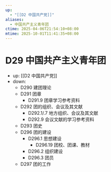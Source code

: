 ```yaml
---
up:
  - "[[D2 中国共产党]]"
aliases:
  - 中国共产主义青年团
ctime: 2025-04-06T21:54:10+08:00
mtime: 2025-10-01T11:41:35+08:00
---
```


# D29 中国共产主义青年团

- up: [[D2 中国共产党]]
- down:	
	- D290 建团理论
	- D291 团章
		- D291.9 团章学习参考资料
	- D292 团的组织、会议及其文献
		- D292.1/.7 地方组织、会议及其文献
		- D292.9 会议文献的学习参考资料
	- D293 团史
	- D296 团的建设
		- D296.1 思想建设
			- D296.19 团校、团课、教材
		- D296.2 组织建设
		- D296.3 团员
	- D297 团的工作
	

